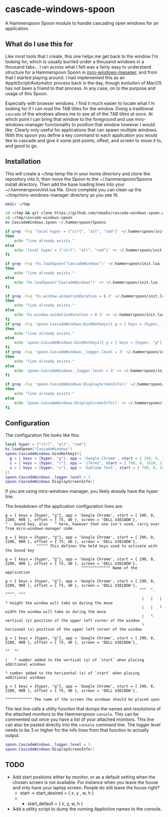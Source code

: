 # cascade-windows-spoon

A Hammerspoon Spoon module to handle cascading open windows for an application.

## What do I use this for

Like most tools that I create, this one helps me get back to the window I'm looking for, which is usually burried under a thousand windows in a thousand tabs... I ran across what I felt was a fairly easy to understand structure for a Hammerspoon Spoon in [miro-windows-manager](https://github.com/miromannino/miro-windows-manager), and from that I started playing around.  I had implemented this as an AppleScript/Automator process back in the day, though evolution of MacOS has not been a friend to that process.  In any case, on to the purpose and usage of this Spoon.  

Especially with browser windows, I find it much easier to locate what I'm looking for if I can read the TAB titles for the window.  Doing a traditional `cascade` of the windows allows me to see all of the TAB titles at once.  At which point I can bring that window to the foreground and use miro-windows-manager functionality to position that window however I would like. Clearly only useful for applications that can spawn multiple windows.  With this spoon you define a key command to each application you would like to cascade and give it some plot points, offset, and screen to move it to, and good to go.

## Installation

This will create a ~/tmp temp file in your home directory and clone the repository into it, then move the Spoon to the ~/.hammerspoon/Spoons install directory.  Then add the base loading lines into your ~/.hammerspoon/init.lua file.  Once complete you can clean up the ~/tmp/miro-windows-manager directory as you see fit.

```bash
mkdir ~/tmp

cd ~/tmp && git clone https://github.com/cmaahs/cascade-windows-spoon.git
cd ~/tmp/cascade-windows-spoon
mv CascadeWindows.spoon ~/.hammerspoon/Spoons

if grep -Fxq 'local hyper = {"ctrl", "alt", "cmd"}' ~/.hammerspoon/init.lua
then
    echo "line already exists."
else
    echo 'local hyper = {"ctrl", "alt", "cmd"}' >> ~/.hammerspoon/init.lua
fi

if grep -Fxq 'hs.loadSpoon("CascadeWindows")' ~/.hammerspoon/init.lua
then
    echo "line already exists."
else
    echo 'hs.loadSpoon("CascadeWindows")' >> ~/.hammerspoon/init.lua
fi

if grep -Fxq 'hs.window.animationDuration = 0.3' ~/.hammerspoon/init.lua
then
    echo "line already exists."
else
    echo 'hs.window.animationDuration = 0.3' >> ~/.hammerspoon/init.lua
fi
if grep -Fxq 'spoon.CascadeWindows:bindHotkeys({ g = { keys = {hyper, "g"}, app = 'Google Chrome', start = { 0, 0, 1200, 700 }, offset = { 75, 40 }, screen = 'Color LCD'}, i = { keys = {hyper, "i"}, app = 'iTerm2', start = { 250, 0, 600, 500 }, offset = { 30, 30 }, screen = 'Color LCD'}, s = { keys = {hyper, "s"}, app = 'Sublime Text', start = { 250, 0, 700, 650 }, offset = { 30, 30 }, screen = 'Color LCD'},})' ~/.hammerspoon/init.lua
then
    echo "line already exists."
else
    echo 'spoon.CascadeWindows:bindHotkeys({ g = { keys = {hyper, "g"}, app = 'Google Chrome', start = { 0, 0, 1200, 700 }, offset = { 75, 40 }, screen = 'Color LCD'}, i = { keys = {hyper, "i"}, app = 'iTerm2', start = { 250, 0, 600, 500 }, offset = { 30, 30 }, screen = 'Color LCD'}, s = { keys = {hyper, "s"}, app = 'Sublime Text', start = { 250, 0, 700, 650 }, offset = { 30, 30 }, screen = 'Color LCD'},})' >> ~/.hammerspoon/init.lua
fi
if grep -Fxq 'spoon.CascadeWindows._logger.level = 3' ~/.hammerspoon/init.lua
then
    echo "line already exists."
else
    echo 'spoon.CascadeWindows._logger.level = 3' >> ~/.hammerspoon/init.lua
fi

if grep -Fxq 'spoon.CascadeWindows:DisplayScreenInfo()' ~/.hammerspoon/init.lua
then
    echo "line already exists."
else
    echo 'spoon.CascadeWindows:DisplayScreenInfo()' >> ~/.hammerspoon/init.lua
fi

```

## Configuration

The configuration file looks like this:

```lua
local hyper = {"ctrl", "alt", "cmd"}
hs.loadSpoon("CascadeWindows")
spoon.CascadeWindows:bindHotkeys({
  g = { keys = {hyper, "g"}, app = 'Google Chrome', start = { 290, 0, 2200, 900 }, offset = { 75, 40 }, screen = 'DELL U3818DW'},
  i = { keys = {hyper, "i"}, app = 'iTerm2', start = { 790, 0, 1920, 1360 }, offset = { 30, 30 }, screen = 'DELL U3818DW'},
  s = { keys = {hyper, "s"}, app = 'Sublime Text', start = { 790, 0, 1920, 1360 }, offset = { 30, 30 }, screen = 'DELL U3818DW'},
})
spoon.CascadeWindows._logger.level = 3
spoon.CascadeWindows:DisplayScreenInfo()
```

If you are using miro-windows-manager, you likely already have the hyper line.

The breakdown of the application configuration lines are:

```plaintext
g = { keys = {hyper, "g"}, app = 'Google Chrome', start = { 290, 0, 2200, 900 }, offset = { 75, 40 }, screen = 'DELL U3818DW'},
^ - bound key, also   ^ here, however that one isn't used, carry over from miro-windows-manager code.

g = { keys = {hyper, "g"}, app = 'Google Chrome', start = { 290, 0, 2200, 900 }, offset = { 75, 40 }, screen = 'DELL U3818DW'},
              ^^^^^ This defines the held keys used to activate with the bound key

g = { keys = {hyper, "g"}, app = 'Google Chrome', start = { 290, 0, 2200, 900 }, offset = { 75, 40 }, screen = 'DELL U3818DW'},
                                  ^^^^^^^^^^^^^ Name of the application

g = { keys = {hyper, "g"}, app = 'Google Chrome', start = { 290, 0, 2200, 900 }, offset = { 75, 40 }, screen = 'DELL U3818DW'},
                                                            ^^^  ^. ^^^^. ^^^
                                                             |   |   |     └ height the window will take on during the move  
                                                             |   |   └ width the window will take on during the move
                                                             |   └ vertical (y) position of the upper left corner of the window
                                                             └ horizonal (x) position of the upper left corner of the window

g = { keys = {hyper, "g"}, app = 'Google Chrome', start = { 290, 0, 2200, 900 }, offset = { 75, 40 }, screen = 'DELL U3818DW'},
                                                                                            ^^  ^^
                                                                                            |   └ number added to the vertical (y) of `start` when placing additional windows
                                                                                            └ number added to the horizontal (x) of `start` when placing additional windows

g = { keys = {hyper, "g"}, app = 'Google Chrome', start = { 290, 0, 2200, 900 }, offset = { 75, 40 }, screen = 'DELL U3818DW'},
                                                                                                                ^^^^^^^^^^^^ The name of the screen the windows should be placed upon
```

The last line calls a utility function that dumps the names and resolutions of the attached monitors to the Hammerspoon `console`.  This can be commented out once you have a list of your attached monitors.  This line can also be pasted directly into the `console` command line.  The logger level needs to be 3 or higher for the info lines from that function to actually output.

```lua
spoon.CascadeWindows._logger.level = 3
spoon.CascadeWindows:DisplayScreenInfo()
```

## TODO

- Add start positions either by monitor, or as a default setting when the chosen screen is not available.  For instance when you leave the house and only have your laptop screen.  People do still leave the house right?
  - start -> start_desired = { x, y , w, h }
  - + start_default = { x, y, w, h }
- Add a utility script to dump the running Appliction names to the console.
